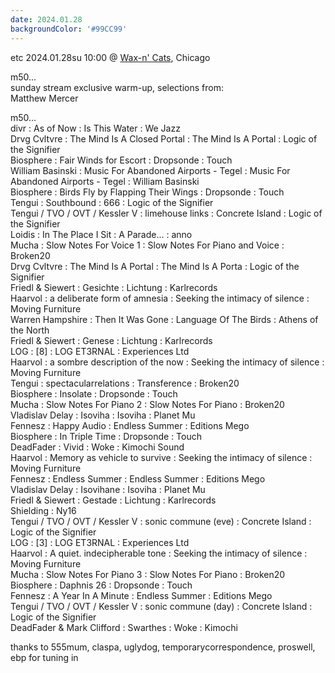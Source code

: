```yaml
---
date: 2024.01.28
backgroundColor: '#99CC99'
---
```


etc 2024.01.28su 10:00 @ [Wax-n' Cats](http://www.twitch.tv/waxncats), Chicago  

m50...  
sunday stream exclusive warm-up, selections from:  
Matthew Mercer  

m50...  
divr : As of Now : Is This Water : We Jazz  
Drvg Cvltvre : The Mind Is A Closed Portal : The Mind Is A Portal : Logic of the Signifier  
Biosphere : Fair Winds for Escort : Dropsonde : Touch  
William Basinski : Music For Abandoned Airports - Tegel : Music For Abandoned Airports - Tegel : William Basinski  
Biosphere : Birds Fly by Flapping Their Wings : Dropsonde : Touch  
Tengui : Southbound : 666 : Logic of the Signifier  
Tengui / TVO / OVT / Kessler V : limehouse links : Concrete Island : Logic of the Signifier  
Loidis : In The Place I Sit : A Parade... : anno  
Mucha : Slow Notes For Voice 1 : Slow Notes For Piano and Voice : Broken20  
Drvg Cvltvre : The Mind Is A Portal : The Mind Is A Porta : Logic of the Signifier  
Friedl & Siewert : Gesichte : Lichtung : Karlrecords  
Haarvol : a deliberate form of amnesia : Seeking the intimacy of silence : Moving Furniture  
Warren Hampshire : Then It Was Gone : Language Of The Birds : Athens of the North  
Friedl & Siewert : Genese : Lichtung : Karlrecords  
LOG : \[8\] : LOG ET3RNAL : Experiences Ltd  
Haarvol : a sombre description of the now : Seeking the intimacy of silence : Moving Furniture  
Tengui : spectacularrelations : Transference : Broken20  
Biosphere : Insolate : Dropsonde : Touch  
Mucha : Slow Notes For Piano 2 : Slow Notes For Piano : Broken20  
Vladislav Delay : Isoviha : Isoviha : Planet Mu  
Fennesz : Happy Audio : Endless Summer : Editions Mego  
Biosphere : In Triple Time : Dropsonde : Touch  
DeadFader : Vivid : Woke : Kimochi Sound  
Haarvol : Memory as vehicle to survive : Seeking the intimacy of silence : Moving Furniture  
Fennesz : Endless Summer : Endless Summer : Editions Mego  
Vladislav Delay : Isovihane : Isoviha : Planet Mu  
Friedl & Siewert : Gestade : Lichtung : Karlrecords  
Shielding : Ny16  
Tengui / TVO / OVT / Kessler V : sonic commune (eve) : Concrete Island : Logic of the Signifier  
LOG : \[3\] : LOG ET3RNAL : Experiences Ltd  
Haarvol : A quiet. indecipherable tone : Seeking the intimacy of silence : Moving Furniture  
Mucha : Slow Notes For Piano 3 : Slow Notes For Piano : Broken20  
Biosphere : Daphnis 26 : Dropsonde : Touch  
Fennesz : A Year In A Minute : Endless Summer : Editions Mego  
Tengui / TVO / OVT / Kessler V : sonic commune (day) : Concrete Island : Logic of the Signifier  
DeadFader & Mark Clifford : Swarthes : Woke : Kimochi  

thanks to 555mum, claspa, uglydog, temporarycorrespondence, proswell, ebp for tuning in